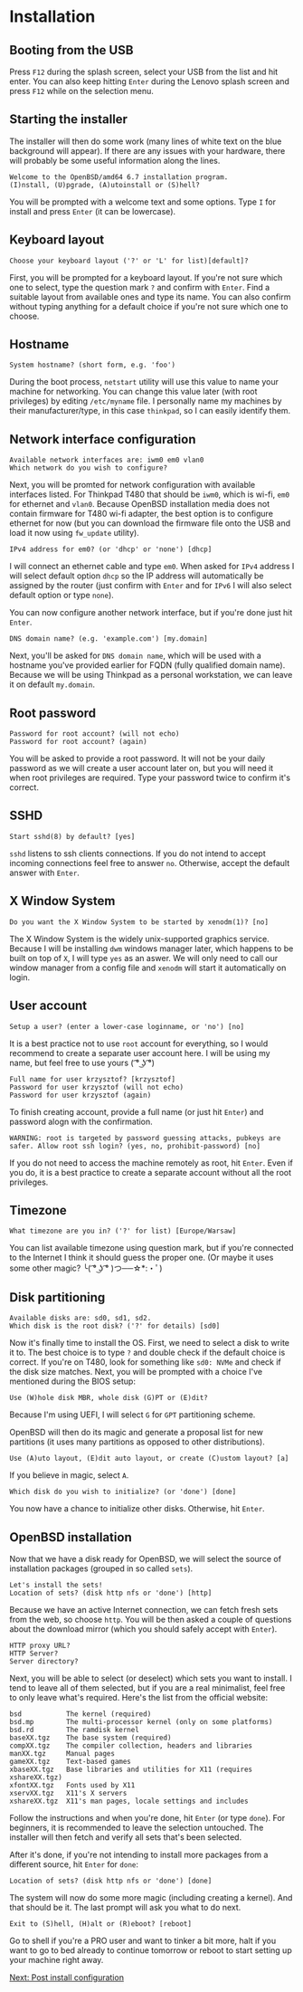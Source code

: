 # Installation

## Booting from the USB

Press `F12` during the splash screen, select your USB from the list and hit enter. 
You can also keep hitting `Enter` during the Lenovo splash screen and press `F12` while on the selection menu.

## Starting the installer

The installer will then do some work (many lines of white text on the blue background will appear). 
If there are any issues with your hardware, there will probably be some useful information along the lines.

```
Welcome to the OpenBSD/amd64 6.7 installation program.
(I)nstall, (U)pgrade, (A)utoinstall or (S)hell?
```
You will be prompted with a welcome text and some options. 
Type `I` for install and press `Enter` (it can be lowercase).

## Keyboard layout

```
Choose your keyboard layout ('?' or 'L' for list)[default]?
```

First, you will be prompted for a keyboard layout. If you're not sure which one to select, type the question mark `?` and confirm with `Enter`.
Find a suitable layout from available ones and type its name. 
You can also confirm without typing anything for a default choice if you're not sure which one to choose.

## Hostname

```
System hostname? (short form, e.g. 'foo')
```

During the boot process, `netstart` utility will use this value to name your machine for networking. 
You can change this value later (with root privileges) by editing `/etc/myname` file. 
I personally name my machines by their manufacturer/type, in this case `thinkpad`, so I can easily identify them.

## Network interface configuration

```
Available network interfaces are: iwm0 em0 vlan0
Which network do you wish to configure?
```

Next, you will be promted for network configuration with available interfaces listed. For Thinkpad T480 that should be `iwm0`, which is wi-fi, `em0` for ethernet and `vlan0`.
Because OpenBSD installation media does not contain firmware for T480 wi-fi adapter, the best option is to configure ethernet for now (but you can download the firmware file onto the USB and load it now using `fw_update` utility).

```
IPv4 address for em0? (or 'dhcp' or 'none') [dhcp]
```

I will connect an ethernet cable and type `em0`. When asked for `IPv4` address I will select default option `dhcp` so the IP address will automatically be assigned by the router (just confirm with `Enter` and for `IPv6` I will also select default option or type `none`).

You can now configure another network interface, but if you're done just hit `Enter`.

```
DNS domain name? (e.g. 'example.com') [my.domain]
```

Next, you'll be asked for `DNS domain name`, which will be used with a hostname you've provided earlier for FQDN (fully qualified domain name). 
Because we will be using Thinkpad as a personal workstation, we can leave it on default `my.domain`.

## Root password

```
Password for root account? (will not echo)
Password for root account? (again)
```

You will be asked to provide a root password. 
It will not be your daily password as we will create a user account later on, but you will need it when root privileges are required. 
Type your password twice to confirm it's correct.

## SSHD

```
Start sshd(8) by default? [yes]
```

`sshd` listens to ssh clients connections. If you do not intend to accept incoming connections feel free to answer `no`. Otherwise, accept the default answer with `Enter`.

## X Window System

```
Do you want the X Window System to be started by xenodm(1)? [no]
```

The X Window System is the widely unix-supported graphics service. Because I will be installing `dwm` windows manager later, which happens to be built on top of `X`, I will type `yes` as an aswer. We will only need to call our window manager from a config file and `xenodm` will start it automatically on login.

## User account

```
Setup a user? (enter a lower-case loginname, or 'no') [no]
```

It is a best practice not to use `root` account for everything, so I would recommend to create a separate user account here.
I will be using my name, but feel free to use yours ( ͡° ͜ʖ ͡°)

```
Full name for user krzysztof? [krzysztof]
Password for user krzysztof (will not echo)
Password for user krzysztof (again)
```

To finish creating account, provide a full name (or just hit `Enter`) and password alogn with the confirmation.

```
WARNING: root is targeted by password guessing attacks, pubkeys are safer. Allow root ssh login? (yes, no, prohibit-password) [no]
```

If you do not need to access the machine remotely as root, hit `Enter`. 
Even if you do, it is a best practice to create a separate account without all the root privileges.

## Timezone

```
What timezone are you in? ('?' for list) [Europe/Warsaw]
```

You can list available timezone using question mark, but if you're connected to the Internet I think it should guess the proper one. 
(Or maybe it uses some other magic? ╰( ͡° ͜ʖ ͡° )つ──☆*:・ﾟ)


## Disk partitioning

```
Available disks are: sd0, sd1, sd2.
Which disk is the root disk? ('?' for details) [sd0]
```

Now it's finally time to install the OS. First, we need to select a disk to write it to. 
The best choice is to type `?` and double check if the default choice is correct. 
If you're on T480, look for something like `sd0: NVMe` and check if the disk size matches. 
Next, you will be prompted with a choice I've mentioned during the BIOS setup:

```
Use (W)hole disk MBR, whole disk (G)PT or (E)dit?
```

Because I'm using UEFI, I will select `G` for `GPT` partitioning scheme.

OpenBSD will then do its magic and generate a proposal list for new partitions (it uses many partitions as opposed to other distributions).

```
Use (A)uto layout, (E)dit auto layout, or create (C)ustom layout? [a]
```

If you believe in magic, select `A`.

```
Which disk do you wish to initialize? (or 'done') [done]
```

You now have a chance to initialize other disks. Otherwise, hit `Enter`.

## OpenBSD installation

Now that we have a disk ready for OpenBSD, we will select the source of installation packages (grouped in so called `sets`).

```
Let's install the sets!
Location of sets? (disk http nfs or 'done') [http]
```

Because we have an active Internet connection, we can fetch fresh sets from the web, so choose `http`.
You will be then asked a couple of questions about the download mirror (which you should safely accept with `Enter`).

```
HTTP proxy URL?
HTTP Server?
Server directory?
```

Next, you will be able to select (or deselect) which sets you want to install. 
I tend to leave all of them selected, but if you are a real minimalist, feel free to only leave what's required.
Here's the list from the official website:

```
bsd           The kernel (required)
bsd.mp        The multi-processor kernel (only on some platforms)
bsd.rd        The ramdisk kernel
baseXX.tgz    The base system (required)
compXX.tgz    The compiler collection, headers and libraries
manXX.tgz     Manual pages
gameXX.tgz    Text-based games
xbaseXX.tgz   Base libraries and utilities for X11 (requires xshareXX.tgz)
xfontXX.tgz   Fonts used by X11
xservXX.tgz   X11's X servers
xshareXX.tgz  X11's man pages, locale settings and includes
```

Follow the instructions and when you're done, hit `Enter` (or type `done`). 
For beginners, it is recommended to leave the selection untouched.
The installer will then fetch and verify all sets that's been selected.

After it's done, if you're not intending to install more packages from a different source, hit `Enter` for `done`:

```
Location of sets? (disk http nfs or 'done') [done]
```

The system will now do some more magic (including creating a kernel). 
And that should be it. The last prompt will ask you what to do next.

```
Exit to (S)hell, (H)alt or (R)eboot? [reboot]
```

Go to shell if you're a PRO user and want to tinker a bit more, 
halt if you want to go to bed already to continue tomorrow 
or reboot to start setting up your machine right away.

[Next: Post install configuration](/03-post-install.md)

